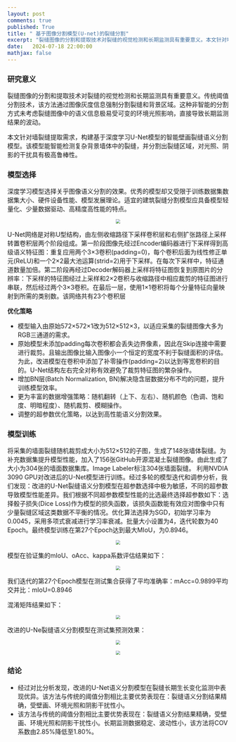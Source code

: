 ```yaml
---
layout: post
comments: true
published: True
title: " 基于图像分割模型(U-net)的裂缝分割"
excerpt: "裂缝图像的分割和提取技术对裂缝的视觉检测和长期监测具有重要意义。本文针对墙裂缝提取需求，构建基于深度学习U-Net模型的智能壁画裂缝语义分割模型。该模型能智能检测复杂背景墙体中的裂缝，并分割出裂缝区域，对光照、阴影的干扰具有极高鲁棒性。"
date:   2024-07-18 22:00:00
mathjax: false
---
```


### 研究意义
裂缝图像的分割和提取技术对裂缝的视觉检测和长期监测具有重要意义。传统阈值分割技术，该方法通过图像灰度信息强制分割裂缝和背景区域。这种非智能的分割方式未考虑裂缝图像中的语义信息极易受可变的环境光照影响，直接导致长期监测结果的波动。

本文针对墙裂缝提取需求，构建基于深度学习U-Net模型的智能壁画裂缝语义分割模型。该模型能智能检测复杂背景墙体中的裂缝，并分割出裂缝区域，对光照、阴影的干扰具有极高鲁棒性。

### 模型选择
深度学习模型选择关乎图像语义分割的效果。优秀的模型却又受限于训练数据集数据集大小、硬件设备性能、模型发展理论。适宜的建筑裂缝分割模型应具备模型轻量化、少量数据驱动、高精度高性能的特点。
<p style="text-align: center;">
<img src="https://wdj-data-1328038871.cos.ap-nanjing.myqcloud.com/blog_data%2F%E8%A3%82%E7%BC%9D%E5%88%86%E5%89%B2%2F1721317032343.jpg"  style="zoom:60%" />
</p>
U-Net网络是对称U型结构，由左侧收缩路径下采样卷积层和右侧扩张路径上采样转置卷积层两个阶段组成。第一阶段图像先经过Encoder编码器进行下采样得到高级语义特征图：重复应用两个3×3卷积(padding=0)，每个卷积后面为线性修正单元(ReLU)和一个2×2最大池运算(strid=2)用于下采样。在每次下采样中，特征通道数量加倍。第二阶段再经过Decoder解码器上采样将特征图恢复到原图片的分辨率：下采样的特征图经过上采样和2×2卷积与收缩路径中相应裁剪的特征图进行串联，然后经过两个3×3卷积。在最后一层，使用1×1卷积将每个分量特征向量映射到所需的类别数。该网络共有23个卷积层


**优化策略**
- 模型输入由原始572×572×1改为512×512×3，以适应采集的裂缝图像大多为RGB三通道的需求。
- 原始模型未添加padding每次卷积都会丢失边界像素，因此在Skip连接中需要进行裁剪。且输出图像比输入图像小一个恒定的宽度不利于裂缝面积的评估。为此，改进模型在卷积中添加了补零操作(padding=2)以达到等宽卷积的目的。U-Net结构左右完全对称有效避免了裁剪特征图的繁杂操作。
- 增加BN层(Batch Normalization, BN)解决隐含层数据分布不均的问题，提升训练模型效率。
- 更为丰富的数据增强策略：随机翻转（上下、左右）、随机颜色（色调、饱和度、明暗程度）、随机裁剪、模糊操作。
- 调整的超参数优化策略，以达到高性能语义分割效果。

### 模型训练
将采集的墙面裂缝随机裁剪成大小为512×512的子图，生成了148张墙体裂缝。为补充数据集提升模型性能，加入了156张GitHub开源混凝土裂缝图像。由此生成了大小为304张的墙面数据集库。Image Labeler标注304张墙面裂缝。
利用NVDIA 3090 GPU对改进后的U-Net模型进行训练。经过多轮的模型迭代和调参分析，我们发现：改进的U-Net裂缝语义分割模型在超参数选择中极为敏感，不同的超参数导致模型性能差异。我们根据不同超参数模型性能的比选最终选择超参数如下：选择骰子损失(Dice Loss)作为模型的损失函数，该损失函数能有效应对图像中只有少量裂缝区域这类数据不平衡的情况。优化算法选择为SGD，初始学习率为0.0045，采用多项式衰减进行学习率衰减。批量大小设置为4，迭代轮数为40 Epoch。最终模型训练在第27个Epoch达到最大MIoU，为0.8946。
<p style="text-align: center;">
<img src="https://wdj-data-1328038871.cos.ap-nanjing.myqcloud.com/blog_data%2F%E8%A3%82%E7%BC%9D%E5%88%86%E5%89%B2%2F1721317155791.jpg"  style="zoom:60%" />
</p>

模型在验证集的mIoU、oAcc、kappa系数评估结果如下：
<p style="text-align: center;">
<img src="https://wdj-data-1328038871.cos.ap-nanjing.myqcloud.com/blog_data%2F%E8%A3%82%E7%BC%9D%E5%88%86%E5%89%B2%2F1721317173418.jpg"  style="zoom:60%" />
</p>
我们迭代的第27个Epoch模型在测试集合获得了平均准确率：mAcc=0.9899平均交并比：mIoU=0.8946

混淆矩阵结果如下：
<p style="text-align: center;">
<img src="https://wdj-data-1328038871.cos.ap-nanjing.myqcloud.com/blog_data%2F%E8%A3%82%E7%BC%9D%E5%88%86%E5%89%B2%2F1721317186507.jpg"  style="zoom:60%" />
</p>

改进的U-Ne裂缝语义分割模型在测试集预测效果：
<p style="text-align: center;">
<img src="https://wdj-data-1328038871.cos.ap-nanjing.myqcloud.com/blog_data%2F%E8%A3%82%E7%BC%9D%E5%88%86%E5%89%B2%2F1721317233652.jpg"  style="zoom:60%" />
</p>

<p style="text-align: center;">
<img src="https://wdj-data-1328038871.cos.ap-nanjing.myqcloud.com/blog_data%2F%E8%A3%82%E7%BC%9D%E5%88%86%E5%89%B2%2F1721318056054.jpg"  style="zoom:60%" />
</p>

### 结论
- 经过对比分析发现，改进的U-Net语义分割模型在裂缝长期生长变化监测中表现优异。该方法与传统的阈值分割相比主要优势表现在：裂缝语义分割结果精确，受壁画、环境光照和阴影干扰性小。
- 该方法与传统的阈值分割相比主要优势表现在：裂缝语义分割结果精确，受壁画、环境光照和阴影干扰性小。长期监测数据稳定、波动性小，该方法将COV系数由2.85%降低至1.80%。
